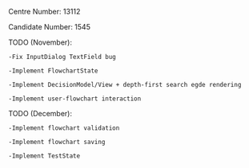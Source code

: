 Centre Number: 13112

Candidate Number: 1545


TODO (November):

	-Fix InputDialog TextField bug

	-Implement FlowchartState

	-Implement DecisionModel/View + depth-first search egde rendering

	-Implement user-flowchart interaction

TODO (December):

	-Implement flowchart validation

	-Implement flowchart saving

	-Implement TestState
